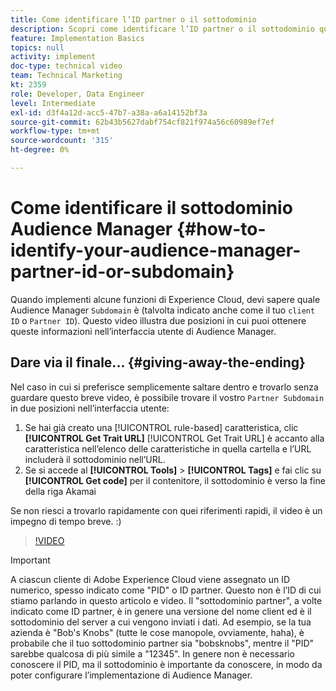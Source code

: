 ```yaml
---
title: Come identificare l’ID partner o il sottodominio
description: Scopri come identificare l’ID partner o il sottodominio quando implementi alcune funzioni di Experience Cloud e in due luoghi puoi ottenere questo ID nell’interfaccia utente di Audience Manager.
feature: Implementation Basics
topics: null
activity: implement
doc-type: technical video
team: Technical Marketing
kt: 2359
role: Developer, Data Engineer
level: Intermediate
exl-id: d3f4a12d-acc5-47b7-a38a-a6a14152bf3a
source-git-commit: 62b43b5627dabf754cf821f974a56c60989ef7ef
workflow-type: tm+mt
source-wordcount: '315'
ht-degree: 0%

---
```


# Come identificare il sottodominio Audience Manager {#how-to-identify-your-audience-manager-partner-id-or-subdomain}

Quando implementi alcune funzioni di Experience Cloud, devi sapere quale Audience Manager `Subdomain` è (talvolta indicato anche come il tuo `client ID` o `Partner ID`). Questo video illustra due posizioni in cui puoi ottenere queste informazioni nell’interfaccia utente di Audience Manager.

## Dare via il finale... {#giving-away-the-ending}

Nel caso in cui si preferisce semplicemente saltare dentro e trovarlo senza guardare questo breve video, è possibile trovare il vostro `Partner Subdomain` in due posizioni nell’interfaccia utente:

1. Se hai già creato una [!UICONTROL rule-based] caratteristica, clic **[!UICONTROL Get Trait URL]**
   [!UICONTROL Get Trait URL] è accanto alla caratteristica nell’elenco delle caratteristiche in quella cartella e l’URL includerà il sottodominio nell’URL.
1. Se si accede al **[!UICONTROL Tools]** > **[!UICONTROL Tags]** e fai clic su **[!UICONTROL Get code]** per il contenitore, il sottodominio è verso la fine della riga Akamai

Se non riesci a trovarlo rapidamente con quei riferimenti rapidi, il video è un impegno di tempo breve. :)

>[!VIDEO](https://video.tv.adobe.com/v/25922/?quality=12)

>[!IMPORTANT]
>
>A ciascun cliente di Adobe Experience Cloud viene assegnato un ID numerico, spesso indicato come &quot;PID&quot; o ID partner. Questo non è l’ID di cui stiamo parlando in questo articolo e video. Il &quot;sottodominio partner&quot;, a volte indicato come ID partner, è in genere una versione del nome client ed è il sottodominio del server a cui vengono inviati i dati. Ad esempio, se la tua azienda è &quot;Bob&#39;s Knobs&quot; (tutte le cose manopole, ovviamente, haha), è probabile che il tuo sottodominio partner sia &quot;bobsknobs&quot;, mentre il &quot;PID&quot; sarebbe qualcosa di più simile a &quot;12345&quot;. In genere non è necessario conoscere il PID, ma il sottodominio è importante da conoscere, in modo da poter configurare l’implementazione di Audience Manager.
